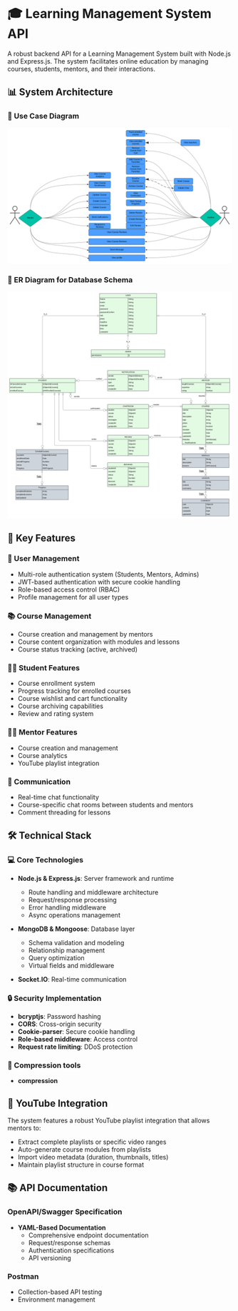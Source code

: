 # 🎓 Learning Management System API

A robust backend API for a Learning Management System built with Node.js and Express.js. The system facilitates online education by managing courses, students, mentors, and their interactions.

## 📊 System Architecture

### 🔄 Use Case Diagram

![Use Case Diagram](./private/lms-use-cases-diagram-V02.svg)

### 🔄 ER Diagram for Database Schema

![ERD Diagram](./private/lms-class-V07.svg)

## 🌟 Key Features

### 👥 User Management

- Multi-role authentication system (Students, Mentors, Admins)
- JWT-based authentication with secure cookie handling
- Role-based access control (RBAC)
- Profile management for all user types

### 📚 Course Management

- Course creation and management by mentors
- Course content organization with modules and lessons
- Course status tracking (active, archived)

### 👨‍🎓 Student Features

- Course enrollment system
- Progress tracking for enrolled courses
- Course wishlist and cart functionality
- Course archiving capabilities
- Review and rating system

### 👨‍🏫 Mentor Features

- Course creation and management
- Course analytics
- YouTube playlist integration

### 💬 Communication

- Real-time chat functionality
- Course-specific chat rooms between students and mentors
- Comment threading for lessons

## 🛠️ Technical Stack

### 💻 Core Technologies

- **Node.js & Express.js**: Server framework and runtime

  - Route handling and middleware architecture
  - Request/response processing
  - Error handling middleware
  - Async operations management

- **MongoDB & Mongoose**: Database layer

  - Schema validation and modeling
  - Relationship management
  - Query optimization
  - Virtual fields and middleware

- **Socket.IO**: Real-time communication

### 🔒 Security Implementation

- **bcryptjs**: Password hashing
- **CORS**: Cross-origin security
- **Cookie-parser**: Secure cookie handling
- **Role-based middleware**: Access control
- **Request rate limiting**: DDoS protection

### 📂 Compression tools

- **compression**

## 🎥 YouTube Integration

The system features a robust YouTube playlist integration that allows mentors to:

- Extract complete playlists or specific video ranges
- Auto-generate course modules from playlists
- Import video metadata (duration, thumbnails, titles)
- Maintain playlist structure in course format

## 📚 API Documentation

### OpenAPI/Swagger Specification

- **YAML-Based Documentation**
  - Comprehensive endpoint documentation
  - Request/response schemas
  - Authentication specifications
  - API versioning

### Postman

- Collection-based API testing
- Environment management
